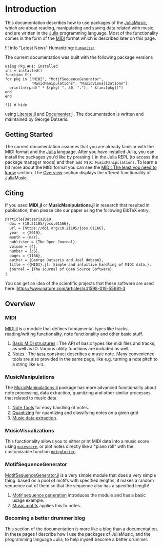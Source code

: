 # Introduction
This documentation describes how to use packages of the [JuliaMusic](https://github.com/JuliaMusic), which are about reading, manipulating and saving data related with music, and are written in the [Julia](https://julialang.org/) programming language.
Most of the functionality comes in the form of the [MIDI](https://en.wikipedia.org/wiki/MIDI) format which is described later on this page.

!!! info "Latest News"
    Humanizing: [`humanize!`](@ref)


The current documentation was built with the following package versions
```@setup versions
using Pkg.API: installed
ins = installed()
function f()
for pkg in ["MIDI", "MotifSequenceGenerator",
            "MusicManipulations", "MusicVisualizations"]
  println(rpad(" * $(pkg) ", 30, "."), " $(ins[pkg])")
end
end
```
```@example versions
f() # hide
```
using [Literate.jl](https://github.com/fredrikekre/Literate.jl) and [Documenter.jl](https://github.com/JuliaDocs/Documenter.jl/).
The documentation is written and maintained by George Datseris.

## Getting Started
The current documentation assumes that you are already familiar with the MIDI format and the [Julia](https://julialang.org/) language. After you have installed Julia, you can install the packages you'd like by pressing `]` in the Julia REPL (to access the package manager mode) and then `add MIDI MusicManipulations`. To learn a bit more about the MIDI format you can see the [MIDI: The least you need to know](@ref) section. The [Overview](@ref) section displays the offered functionality of JuliaMusic.

## Citing

If you used **MIDI.jl** or **MusicManipulations.jl** in research that resulted in publication, then please cite our paper using the following BibTeX entry:
```latex
@article{Datseris2019,
  doi = {10.21105/joss.01166},
  url = {https://doi.org/10.21105/joss.01166},
  year  = {2019},
  month = {mar},
  publisher = {The Open Journal},
  volume = {4},
  number = {35},
  pages = {1166},
  author = {George Datseris and Joel Hobson},
  title = {{MIDI}.jl: Simple and intuitive handling of MIDI data.},
  journal = {The Journal of Open Source Software}
}
```

You can get an idea of the scientific projects that these software are used here: https://www.nature.com/articles/s41598-019-55981-3

## Overview

### MIDI

[MIDI.jl](https://github.com/JuliaMusic/MIDI.jl) is a module that defines
fundamental types like tracks, reading/writing functionality, note functionality and other
basic stuff.

1. [Basic MIDI structures](@ref) : The API of basic types like midi files and tracks, as well as IO. Various utility functions are included as well.
2. [Notes](@ref) : The [`Note`](@ref) construct describes a music note. Many convenience tools are also provided in the same page, like e.g. turning a note pitch to a string like `A♯3`.

### MusicManipulations

The [MusicManipulations.jl](https://github.com/JuliaMusic/MusicManipulations.jl) package has more advanced functionality about note processing, data extraction, quantizing and other similar processes that related to music data.

1. [Note Tools](@ref) for easy handling of notes.
1. [Quantizing](@ref) for quantizing and classifying notes on a given grid.
2. [Music data extraction](@ref).

### MusicVisualizations
This functionality allows you to either print MIDI data into a music score using [`musescore`](@ref), or plot notes directly like a "piano roll" with the customizable function [`noteplotter`](@ref).


### MotifSequenceGenerator

[MotifSequenceGenerator.jl](https://github.com/JuliaMusic/MotifSequenceGenerator.jl) is a very simple module that does a very simple thing: based on a pool of motifs with specified lengths, it makes a random sequence out of them so that the sequence also has a specified length!

1. [Motif sequence generation](@ref) introduces the module and has a basic usage example.
2. [Music motifs](@ref) applies this to notes.

### Becoming a better drummer blog
This section of the documentation is more like a blog than a documentation. In these  pages I describe how I use the packages of JuliaMusic, and the programming language Julia, to help myself become a better drummer.
